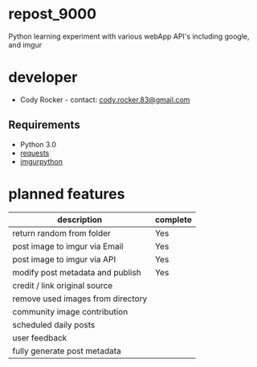 repost_9000
===========
Python  learning experiment with various webApp API's including google, and imgur

developer
=========
- Cody Rocker - contact: cody.rocker.83@gmail.com

Requirements
------------
- Python 3.0
- [requests](http://docs.python-requests.org/en/latest/user/install/)
- [imgurpython](https://github.com/Imgur/imgurpython)

planned features
================
| description                        | complete |
|------------------------------------|----------|
| return random from folder          |    Yes   |
| post image to imgur via Email      |    Yes   |
| post image to imgur via API        |    Yes   |
| modify post metadata and publish   |    Yes   |
| credit / link original source      |          |
| remove used images from directory  |          |
| community image contribution       |          |
| scheduled daily posts              |          |
| user feedback                      |          |
| fully generate post metadata       |          |
